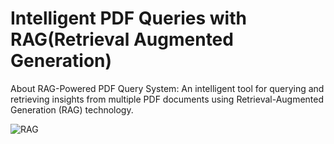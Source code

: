 # Intelligent PDF Queries with RAG(Retrieval Augmented Generation)
About RAG-Powered PDF Query System: An intelligent tool for querying and retrieving insights from multiple PDF documents using Retrieval-Augmented Generation (RAG) technology.

![RAG](https://github.com/user-attachments/assets/d6bc2d11-3f86-47fd-be5b-45e3c976cc6e)

